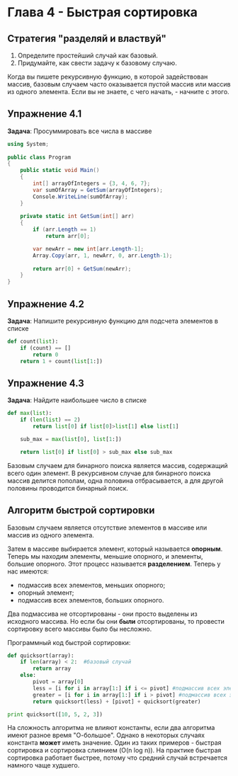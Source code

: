 # Глава 4 - Быстрая сортировка

## Стратегия "разделяй и властвуй"

1. Определите простейший случай как базовый.
2. Придумайте, как свести задачу к базовому случаю.

Когда вы пишете рекурсивную функцию, в которой задействован массив, базовым случаем часто оказывается пустой массив или массив из одного элемента. Если вы не знаете, с чего начать, - начните с этого.

## Упражнение 4.1
**Задача**: Просуммировать все числа в массиве

```C#
using System;
					
public class Program
{
	public static void Main()
	{
	    int[] arrayOfIntegers = {3, 4, 6, 7};
	    var sumOfArray = GetSum(arrayOfIntegers);
	    Console.WriteLine(sumOfArray);
	}
	
	private static int GetSum(int[] arr)
	{
	    if (arr.Length == 1)
	        return arr[0];

	    var newArr = new int[arr.Length-1];
	    Array.Copy(arr, 1, newArr, 0, arr.Length-1);
	    
	    return arr[0] + GetSum(newArr);
	}
}
```

## Упражнение 4.2
**Задача**: Напишите рекурсивную функцию для подсчета элементов в списке

```Python
def count(list):
    if (count) == []
        return 0    
    return 1 + count(list[1:])
```

## Упражнение 4.3
**Задача**: Найдите наибольшее число в списке

```Python
def max(list):
    if (len(list) == 2)
        return list[0] if list[0]>list[1] else list[1]  

    sub_max = max(list[0], list[1:])

    return list[0] if list[0] > sub_max else sub_max
```

Базовым случаем для бинарного поиска является массив, содержащий всего один элемент. В рекурсивном случае для бинарного поиска массив делится пополам, одна половина отбрасывается, а для другой половины проводится бинарный поиск.

## Алгоритм быстрой сортировки

Базовым случаем является отсутствие элементов в массиве или массив из одного элемента.

Затем в массиве выбирается элемент, который называется __опорным__. Теперь мы находим элементы, меньшие опорного, и элементы, большие опорного. Этот процесс называется __разделением__. Теперь у нас имеются:
- подмассив всех элементов, меньших опорного;
- опорный элемент;
- подмассив всех элементов, больших опорного.

Два подмассива не отсортированы - они просто выделены из исходного массива. Но если бы они __были__ отсортированы, то провести сортировку всего массивы было бы несложно.

Программный код быстрой сортировки:

```Python
def quicksort(array):
    if len(array) < 2:  #базовый случай
        return array    
    else:
        pivot = array[0]
        less = [i for i in array[1:] if i <= pivot] #подмассив всех элементов, меньших опорного
        greater = [i for i in array[1:] if i > pivot] #подмассив всех элементов, больших опорного
        return quicksort(less) + [pivot] + quicksort(greater)

print quicksort([10, 5, 2, 3])
```

На сложность алгоритма не влияют константы, если два алгоритма имеют разное время "О-большое". Однако в некоторых случаях константа __может__ иметь значение. Один из таких примеров - быстрая сортировка и сортировка слиянием (O(n log n)). На практике быстрая сортировка работает быстрее, потому что средний случай встречается намного чаще худшего.

